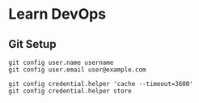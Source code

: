 Learn DevOps
==================

Git Setup
---------
```
git config user.name username
git config user.email user@example.com

git config credential.helper 'cache --timeout=3600'
git config credential.helper store
```


